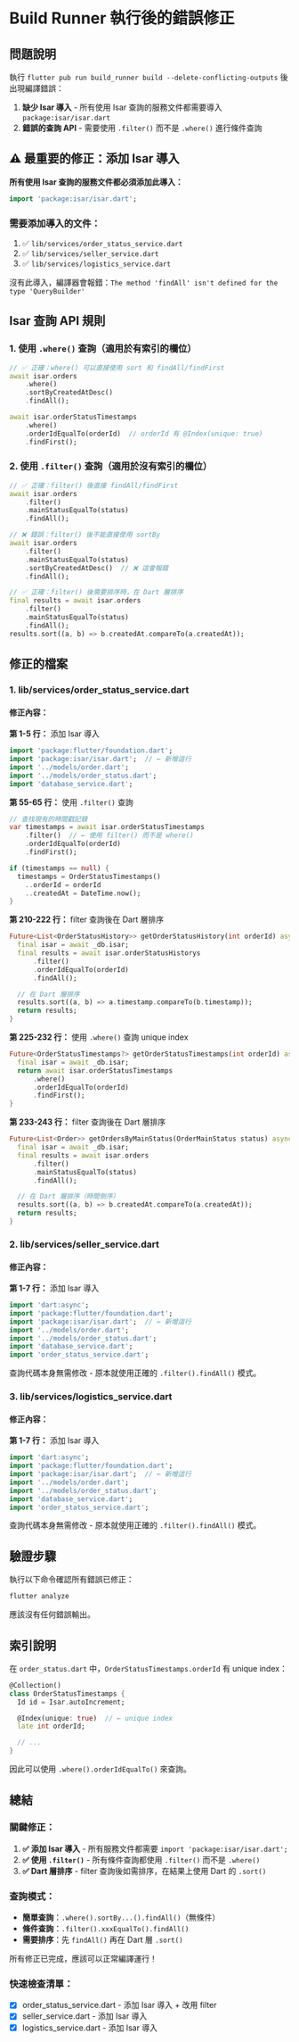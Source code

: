 # Build Runner 執行後的錯誤修正

## 問題說明

執行 `flutter pub run build_runner build --delete-conflicting-outputs` 後出現編譯錯誤：
1. **缺少 Isar 導入** - 所有使用 Isar 查詢的服務文件都需要導入 `package:isar/isar.dart`
2. **錯誤的查詢 API** - 需要使用 `.filter()` 而不是 `.where()` 進行條件查詢

## ⚠️ 最重要的修正：添加 Isar 導入

**所有使用 Isar 查詢的服務文件都必須添加此導入：**

```dart
import 'package:isar/isar.dart';
```

### 需要添加導入的文件：
1. ✅ `lib/services/order_status_service.dart`
2. ✅ `lib/services/seller_service.dart`
3. ✅ `lib/services/logistics_service.dart`

沒有此導入，編譯器會報錯：`The method 'findAll' isn't defined for the type 'QueryBuilder'`

## Isar 查詢 API 規則

### 1. 使用 `.where()` 查詢（適用於有索引的欄位）
```dart
// ✅ 正確：where() 可以直接使用 sort 和 findAll/findFirst
await isar.orders
    .where()
    .sortByCreatedAtDesc()
    .findAll();

await isar.orderStatusTimestamps
    .where()
    .orderIdEqualTo(orderId)  // orderId 有 @Index(unique: true)
    .findFirst();
```

### 2. 使用 `.filter()` 查詢（適用於沒有索引的欄位）
```dart
// ✅ 正確：filter() 後直接 findAll/findFirst
await isar.orders
    .filter()
    .mainStatusEqualTo(status)
    .findAll();

// ❌ 錯誤：filter() 後不能直接使用 sortBy
await isar.orders
    .filter()
    .mainStatusEqualTo(status)
    .sortByCreatedAtDesc()  // ❌ 這會報錯
    .findAll();

// ✅ 正確：filter() 後需要排序時，在 Dart 層排序
final results = await isar.orders
    .filter()
    .mainStatusEqualTo(status)
    .findAll();
results.sort((a, b) => b.createdAt.compareTo(a.createdAt));
```

## 修正的檔案

### 1. lib/services/order_status_service.dart

#### 修正內容：

**第 1-5 行：** 添加 Isar 導入
```dart
import 'package:flutter/foundation.dart';
import 'package:isar/isar.dart';  // ← 新增這行
import '../models/order.dart';
import '../models/order_status.dart';
import 'database_service.dart';
```

**第 55-65 行：** 使用 `.filter()` 查詢
```dart
// 查找現有的時間戳記錄
var timestamps = await isar.orderStatusTimestamps
    .filter()  // ← 使用 filter() 而不是 where()
    .orderIdEqualTo(orderId)
    .findFirst();

if (timestamps == null) {
  timestamps = OrderStatusTimestamps()
    ..orderId = orderId
    ..createdAt = DateTime.now();
}
```

**第 210-222 行：** filter 查詢後在 Dart 層排序
```dart
Future<List<OrderStatusHistory>> getOrderStatusHistory(int orderId) async {
  final isar = await _db.isar;
  final results = await isar.orderStatusHistorys
      .filter()
      .orderIdEqualTo(orderId)
      .findAll();

  // 在 Dart 層排序
  results.sort((a, b) => a.timestamp.compareTo(b.timestamp));
  return results;
}
```

**第 225-232 行：** 使用 `.where()` 查詢 unique index
```dart
Future<OrderStatusTimestamps?> getOrderStatusTimestamps(int orderId) async {
  final isar = await _db.isar;
  return await isar.orderStatusTimestamps
      .where()
      .orderIdEqualTo(orderId)
      .findFirst();
}
```

**第 233-243 行：** filter 查詢後在 Dart 層排序
```dart
Future<List<Order>> getOrdersByMainStatus(OrderMainStatus status) async {
  final isar = await _db.isar;
  final results = await isar.orders
      .filter()
      .mainStatusEqualTo(status)
      .findAll();

  // 在 Dart 層排序（時間倒序）
  results.sort((a, b) => b.createdAt.compareTo(a.createdAt));
  return results;
}
```

### 2. lib/services/seller_service.dart

#### 修正內容：

**第 1-7 行：** 添加 Isar 導入
```dart
import 'dart:async';
import 'package:flutter/foundation.dart';
import 'package:isar/isar.dart';  // ← 新增這行
import '../models/order.dart';
import '../models/order_status.dart';
import 'database_service.dart';
import 'order_status_service.dart';
```

查詢代碼本身無需修改 - 原本就使用正確的 `.filter().findAll()` 模式。

### 3. lib/services/logistics_service.dart

#### 修正內容：

**第 1-7 行：** 添加 Isar 導入
```dart
import 'dart:async';
import 'package:flutter/foundation.dart';
import 'package:isar/isar.dart';  // ← 新增這行
import '../models/order.dart';
import '../models/order_status.dart';
import 'database_service.dart';
import 'order_status_service.dart';
```

查詢代碼本身無需修改 - 原本就使用正確的 `.filter().findAll()` 模式。

## 驗證步驟

執行以下命令確認所有錯誤已修正：

```bash
flutter analyze
```

應該沒有任何錯誤輸出。

## 索引說明

在 `order_status.dart` 中，`OrderStatusTimestamps.orderId` 有 unique index：

```dart
@Collection()
class OrderStatusTimestamps {
  Id id = Isar.autoIncrement;

  @Index(unique: true)  // ← unique index
  late int orderId;

  // ...
}
```

因此可以使用 `.where().orderIdEqualTo()` 來查詢。

## 總結

### 關鍵修正：
1. **✅ 添加 Isar 導入** - 所有服務文件都需要 `import 'package:isar/isar.dart';`
2. **✅ 使用 `.filter()`** - 所有條件查詢都使用 `.filter()` 而不是 `.where()`
3. **✅ Dart 層排序** - filter 查詢後如需排序，在結果上使用 Dart 的 `.sort()`

### 查詢模式：
- **簡單查詢**：`.where().sortBy...().findAll()`（無條件）
- **條件查詢**：`.filter().xxxEqualTo().findAll()`
- **需要排序**：先 `findAll()` 再在 Dart 層 `.sort()`

所有修正已完成，應該可以正常編譯運行！

### 快速檢查清單：
- [x] order_status_service.dart - 添加 Isar 導入 + 改用 filter
- [x] seller_service.dart - 添加 Isar 導入
- [x] logistics_service.dart - 添加 Isar 導入
